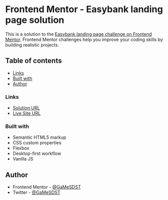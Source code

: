 # Frontend Mentor - Easybank landing page solution

This is a solution to the [Easybank landing page challenge on Frontend Mentor](https://www.frontendmentor.io/challenges/easybank-landing-page-WaUhkoDN). Frontend Mentor challenges help you improve your coding skills by building realistic projects.

## Table of contents

- [Links](#links)
- [Built with](#built-with)
- [Author](#author)

### Links

- [Solution URL](https://your-solution-url.com)
- [Live Site URL](https://gamesdst.github.io/easybank-landing-page/)

### Built with

- Semantic HTML5 markup
- CSS custom properties
- Flexbox
- Desktop-first workflow
- Vanilla JS

## Author

- Frontend Mentor - [@GaMeSDST](https://www.frontendmentor.io/profile/GaMeSDST)
- Twitter - [@GaMeSDST](https://twitter.com/GaMeSDST)
